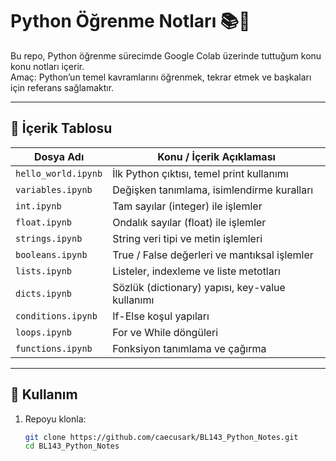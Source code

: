 # Python Öğrenme Notları 📚🐍

Bu repo, Python öğrenme sürecimde Google Colab üzerinde tuttuğum konu konu notları içerir.  
Amaç: Python’un temel kavramlarını öğrenmek, tekrar etmek ve başkaları için referans sağlamaktır.

---

## 📂 İçerik Tablosu

| Dosya Adı            | Konu / İçerik Açıklaması |
|-----------------------|--------------------------|
| `hello_world.ipynb`   | İlk Python çıktısı, temel print kullanımı |
| `variables.ipynb`     | Değişken tanımlama, isimlendirme kuralları |
| `int.ipynb`           | Tam sayılar (integer) ile işlemler |
| `float.ipynb`         | Ondalık sayılar (float) ile işlemler |
| `strings.ipynb`       | String veri tipi ve metin işlemleri |
| `booleans.ipynb`      | True / False değerleri ve mantıksal işlemler |
| `lists.ipynb`         | Listeler, indexleme ve liste metotları |
| `dicts.ipynb`         | Sözlük (dictionary) yapısı, key-value kullanımı |
| `conditions.ipynb`    | If-Else koşul yapıları |
| `loops.ipynb`         | For ve While döngüleri |
| `functions.ipynb`     | Fonksiyon tanımlama ve çağırma |

---

## 🚀 Kullanım

1. Repoyu klonla:
   ```bash
   git clone https://github.com/caecusark/BL143_Python_Notes.git
   cd BL143_Python_Notes
